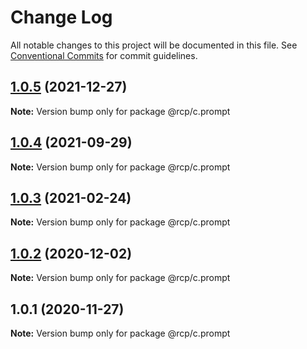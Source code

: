 # Change Log

All notable changes to this project will be documented in this file.
See [Conventional Commits](https://conventionalcommits.org) for commit guidelines.

<a name="1.0.5"></a>

## [1.0.5](https://github.com/imcuttle/rcp/compare/@rcp/c.prompt@1.0.4...@rcp/c.prompt@1.0.5) (2021-12-27)

**Note:** Version bump only for package @rcp/c.prompt

<a name="1.0.4"></a>

## [1.0.4](https://github.com/imcuttle/rcp/compare/@rcp/c.prompt@1.0.3...@rcp/c.prompt@1.0.4) (2021-09-29)

**Note:** Version bump only for package @rcp/c.prompt

<a name="1.0.3"></a>

## [1.0.3](https://github.com/imcuttle/rcp/compare/@rcp/c.prompt@1.0.2...@rcp/c.prompt@1.0.3) (2021-02-24)

**Note:** Version bump only for package @rcp/c.prompt

<a name="1.0.2"></a>

## [1.0.2](https://github.com/imcuttle/rcp/compare/@rcp/c.prompt@1.0.1...@rcp/c.prompt@1.0.2) (2020-12-02)

**Note:** Version bump only for package @rcp/c.prompt

<a name="1.0.1"></a>

## 1.0.1 (2020-11-27)

**Note:** Version bump only for package @rcp/c.prompt

